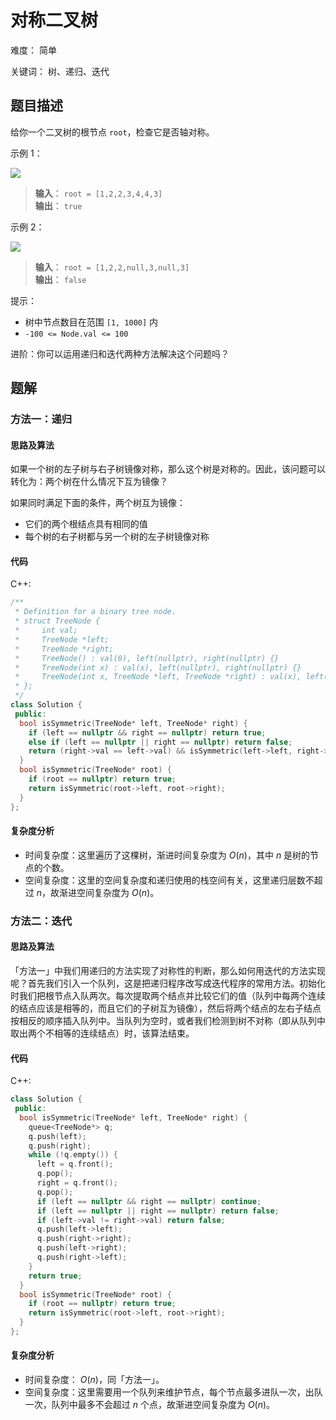 # 对称二叉树

难度： 简单

关键词： 树、递归、迭代

## 题目描述

给你一个二叉树的根节点 `root`，检查它是否轴对称。

示例 1：

![](https://assets.leetcode.com/uploads/2021/02/19/symtree1.jpg)

>**输入**： `root = [1,2,2,3,4,4,3]` <br>
**输出**： `true`

示例 2：

![](https://assets.leetcode.com/uploads/2021/02/19/symtree2.jpg)

>**输入**： `root = [1,2,2,null,3,null,3]` <br>
**输出**： `false`

提示：

* 树中节点数目在范围 `[1, 1000]` 内
* `-100 <= Node.val <= 100`

进阶：你可以运用递归和迭代两种方法解决这个问题吗？

## 题解

### 方法一：递归

#### 思路及算法

如果一个树的左子树与右子树镜像对称，那么这个树是对称的。因此，该问题可以转化为：两个树在什么情况下互为镜像？

如果同时满足下面的条件，两个树互为镜像：

* 它们的两个根结点具有相同的值
* 每个树的右子树都与另一个树的左子树镜像对称

#### 代码

C++:
```cpp
/**
 * Definition for a binary tree node.
 * struct TreeNode {
 *     int val;
 *     TreeNode *left;
 *     TreeNode *right;
 *     TreeNode() : val(0), left(nullptr), right(nullptr) {}
 *     TreeNode(int x) : val(x), left(nullptr), right(nullptr) {}
 *     TreeNode(int x, TreeNode *left, TreeNode *right) : val(x), left(left), right(right) {}
 * };
 */
class Solution {
 public:
  bool isSymmetric(TreeNode* left, TreeNode* right) {
    if (left == nullptr && right == nullptr) return true;
    else if (left == nullptr || right == nullptr) return false;
    return (right->val == left->val) && isSymmetric(left->left, right->right) && isSymmetric(left->right, right->left);
  }
  bool isSymmetric(TreeNode* root) {
    if (root == nullptr) return true;
    return isSymmetric(root->left, root->right);
  }
};
```

#### 复杂度分析

* 时间复杂度：这里遍历了这棵树，渐进时间复杂度为 $O(n)$，其中 $n$ 是树的节点的个数。
* 空间复杂度：这里的空间复杂度和递归使用的栈空间有关，这里递归层数不超过 $n$，故渐进空间复杂度为 $O(n)$。

### 方法二：迭代

#### 思路及算法

「方法一」中我们用递归的方法实现了对称性的判断，那么如何用迭代的方法实现呢？首先我们引入一个队列，这是把递归程序改写成迭代程序的常用方法。初始化时我们把根节点入队两次。每次提取两个结点并比较它们的值（队列中每两个连续的结点应该是相等的，而且它们的子树互为镜像），然后将两个结点的左右子结点按相反的顺序插入队列中。当队列为空时，或者我们检测到树不对称（即从队列中取出两个不相等的连续结点）时，该算法结束。

#### 代码

C++:
```cpp
class Solution {
 public:
  bool isSymmetric(TreeNode* left, TreeNode* right) {
    queue<TreeNode*> q;
    q.push(left);
    q.push(right);
    while (!q.empty()) {
      left = q.front();
      q.pop();
      right = q.front();
      q.pop();
      if (left == nullptr && right == nullptr) continue;
      if (left == nullptr || right == nullptr) return false;
      if (left->val != right->val) return false;
      q.push(left->left);
      q.push(right->right);
      q.push(left->right);
      q.push(right->left);
    }
    return true;
  }
  bool isSymmetric(TreeNode* root) {
    if (root == nullptr) return true;
    return isSymmetric(root->left, root->right);
  }
};
```

#### 复杂度分析

* 时间复杂度： $O(n)$，同「方法一」。
* 空间复杂度：这里需要用一个队列来维护节点，每个节点最多进队一次，出队一次，队列中最多不会超过 $n$ 个点，故渐进空间复杂度为 $O(n)$。